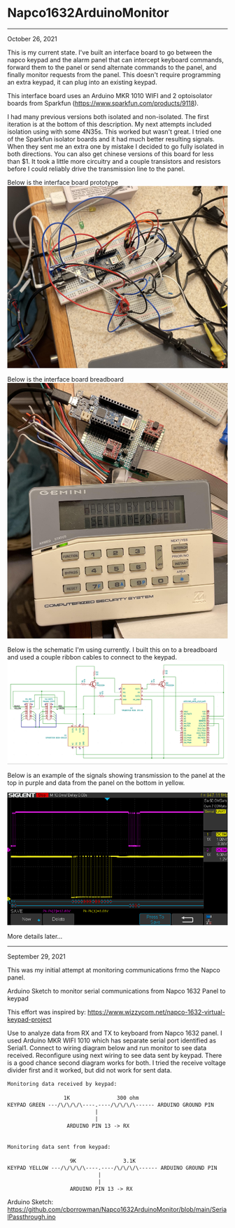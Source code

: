 # Napco1632ArduinoMonitor

------------------------------------------------------------------------------
October 26, 2021

This is my current state. I've built an interface board to go between the napco keypad and the alarm panel
that can intercept keyboard commands, forward them to the panel or send alternate commands to the panel, and finally monitor requests from the panel. This doesn't require programming an extra keypad, it can plug into an existing keypad.

This interface board uses an Arduino MKR 1010 WIFI and 2 optoisolator boards from Sparkfun (https://www.sparkfun.com/products/9118). 

I had many previous versions both isolated and non-isolated. The first iteration is at the bottom of this description. My next attempts included isolation using with some 4N35s. This worked but wasn't great. I tried one of the Sparkfun isolator boards and it had much better resulting signals. When they sent me an extra one by mistake I decided to go fully isolated in both directions. You can also get chinese versions of this board for less than $1. It took a little more circuitry and a couple transistors and resistors before I could reliably drive the transmission line to the panel. 

Below is the interface board prototype
![Prototype](https://github.com/cborrowman/Napco1632ArduinoMonitor/blob/main/prototype.jpeg)

Below is the interface board breadboard
![Breadboard](https://github.com/cborrowman/Napco1632ArduinoMonitor/blob/main/breadboard.jpeg)

Below is the schematic I'm using currently. I built this on to a breadboard and used a couple ribbon cables to connect to the keypad.
![Schematic](https://github.com/cborrowman/Napco1632ArduinoMonitor/blob/main/Napco%20Intercept%20Module%20using%20Sparkfun%20Optoisolator%20Schematic.png)

Below is an example of the signals showing transmission to the panel at the top in purple and data from the panel on the bottom in yellow. 

![Oscilliscope](https://github.com/cborrowman/Napco1632ArduinoMonitor/blob/main/Napco%20Alarm%20RX%20TX.png)

More details later...

------------------------------------------------------------------------------
September 29, 2021

This was my initial attempt at monitoring communications frmo the Napco panel.

Arduino Sketch to monitor serial communications from Napco 1632 Panel to keypad

This effort was inspired by: https://www.wizzycom.net/napco-1632-virtual-keypad-project

Use to analyze data from RX and TX to keyboard from Napco 1632 panel. I used Arduino MKR WIFI 1010 which has separate serial port identified as Serial1. Connect to wiring diagram below and run monitor to see data received. Reconfigure using next wiring to see data sent by keypad. There is a good chance second diagram works for both. I tried the receive voltage divider first and it worked, but did not work for sent data.

    Monitoring data received by keypad:

                      1K               300 ohm
    KEYPAD GREEN ---/\/\/\/\----.----/\/\/\/\------ ARDUINO GROUND PIN 
                                |
                                |
                       ARDUINO PIN 13 -> RX
                   
                   
    Monitoring data sent from keypad:

                        9K               3.1K
    KEYPAD YELLOW ---/\/\/\/\----.----/\/\/\/\------ ARDUINO GROUND PIN 
                                 |
                                 |
                        ARDUINO PIN 13 -> RX

Arduino Sketch: https://github.com/cborrowman/Napco1632ArduinoMonitor/blob/main/SerialPassthrough.ino


